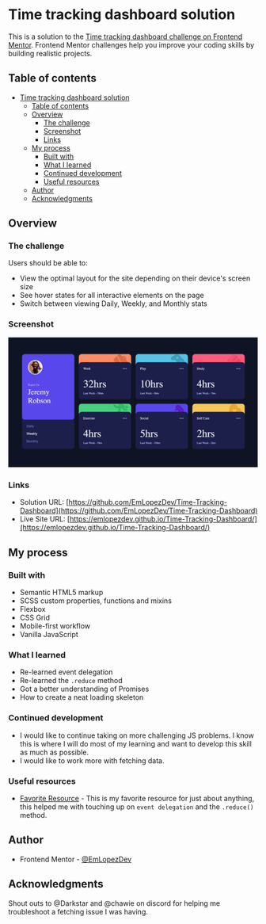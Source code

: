 # Time tracking dashboard solution

This is a solution to the [Time tracking dashboard challenge on Frontend Mentor](https://www.frontendmentor.io/challenges/time-tracking-dashboard-UIQ7167Jw). Frontend Mentor challenges help you improve your coding skills by building realistic projects.

## Table of contents

-   [Time tracking dashboard solution](#time-tracking-dashboard-solution)
    -   [Table of contents](#table-of-contents)
    -   [Overview](#overview)
        -   [The challenge](#the-challenge)
        -   [Screenshot](#screenshot)
        -   [Links](#links)
    -   [My process](#my-process)
        -   [Built with](#built-with)
        -   [What I learned](#what-i-learned)
        -   [Continued development](#continued-development)
        -   [Useful resources](#useful-resources)
    -   [Author](#author)
    -   [Acknowledgments](#acknowledgments)

## Overview

### The challenge

Users should be able to:

-   View the optimal layout for the site depending on their device's screen size
-   See hover states for all interactive elements on the page
-   Switch between viewing Daily, Weekly, and Monthly stats

### Screenshot

![preview](./preview.png)

### Links

-   Solution URL: [https://github.com/EmLopezDev/Time-Tracking-Dashboard](https://github.com/EmLopezDev/Time-Tracking-Dashboard)
-   Live Site URL: [https://emlopezdev.github.io/Time-Tracking-Dashboard/](https://emlopezdev.github.io/Time-Tracking-Dashboard/)

## My process

### Built with

-   Semantic HTML5 markup
-   SCSS custom properties, functions and mixins
-   Flexbox
-   CSS Grid
-   Mobile-first workflow
-   Vanilla JavaScript

### What I learned

-   Re-learned event delegation
-   Re-learned the `.reduce` method
-   Got a better understanding of Promises
-   How to create a neat loading skeleton

### Continued development

-   I would like to continue taking on more challenging JS problems. I know this is where I will do most of my learning and want to develop this skill as much as possible.
-   I would like to work more with fetching data.

### Useful resources

-   [Favorite Resource](https://developer.mozilla.org/en-US/) - This is my favorite resource for just about anything, this helped me with touching up on `event delegation` and the `.reduce()` method.

## Author

-   Frontend Mentor - [@EmLopezDev](https://www.frontendmentor.io/profile/EmLopezDev)

## Acknowledgments

Shout outs to @Darkstar and @chawie on discord for helping me troubleshoot a fetching issue I was having.
